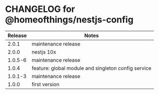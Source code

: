 # CHANGELOG for @homeofthings/nestjs-config

| Release | Notes                                               |
| ------- | --------------------------------------------------- |
| 2.0.1   | maintenance release                                 |
| 2.0.0   | nestjs 10x                                          |
| 1.0.5-6 | maintenance release                                 |
| 1.0.4   | feature: global module and singleton config service |
| 1.0.1-3 | maintenance release                                 |
| 1.0.0   | first version                                       |
